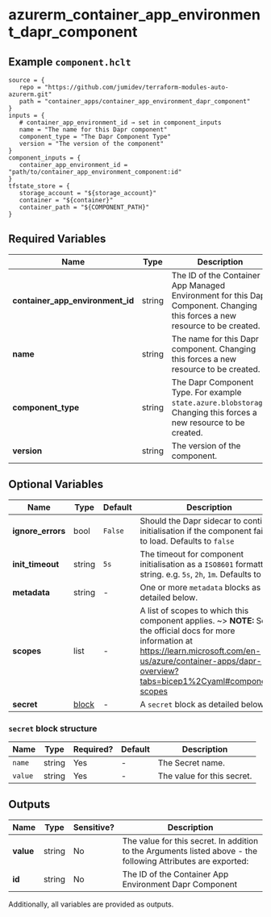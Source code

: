 # azurerm_container_app_environment_dapr_component



## Example `component.hclt`

```hcl
source = {
   repo = "https://github.com/jumidev/terraform-modules-auto-azurerm.git"   
   path = "container_apps/container_app_environment_dapr_component"   
}
inputs = {
   # container_app_environment_id → set in component_inputs
   name = "The name for this Dapr component"   
   component_type = "The Dapr Component Type"   
   version = "The version of the component"   
}
component_inputs = {
   container_app_environment_id = "path/to/container_app_environment_component:id"   
}
tfstate_store = {
   storage_account = "${storage_account}"   
   container = "${container}"   
   container_path = "${COMPONENT_PATH}"   
}
```

## Required Variables

| Name | Type |  Description |
| ---- | --------- |  ----------- |
| **container_app_environment_id** | string |  The ID of the Container App Managed Environment for this Dapr Component. Changing this forces a new resource to be created. | 
| **name** | string |  The name for this Dapr component. Changing this forces a new resource to be created. | 
| **component_type** | string |  The Dapr Component Type. For example `state.azure.blobstorage`. Changing this forces a new resource to be created. | 
| **version** | string |  The version of the component. | 

## Optional Variables

| Name | Type |  Default  |  Description |
| ---- | --------- |  ----------- | ----------- |
| **ignore_errors** | bool |  `False`  |  Should the Dapr sidecar to continue initialisation if the component fails to load. Defaults to `false` | 
| **init_timeout** | string |  `5s`  |  The timeout for component initialisation as a `ISO8601` formatted string. e.g. `5s`, `2h`, `1m`. Defaults to `5s`. | 
| **metadata** | string |  -  |  One or more `metadata` blocks as detailed below. | 
| **scopes** | list |  -  |  A list of scopes to which this component applies. ~> **NOTE:** See the official docs for more information at https://learn.microsoft.com/en-us/azure/container-apps/dapr-overview?tabs=bicep1%2Cyaml#component-scopes | 
| **secret** | [block](#secret-block-structure) |  -  |  A `secret` block as detailed below. | 

### `secret` block structure

| Name | Type | Required? | Default | Description |
| ---- | ---- | --------- | ------- | ----------- |
| `name` | string | Yes | - | The Secret name. |
| `value` | string | Yes | - | The value for this secret. |



## Outputs

| Name | Type | Sensitive? | Description |
| ---- | ---- | --------- | --------- |
| **value** | string | No  | The value for this secret. In addition to the Arguments listed above - the following Attributes are exported: | 
| **id** | string | No  | The ID of the Container App Environment Dapr Component | 

Additionally, all variables are provided as outputs.
